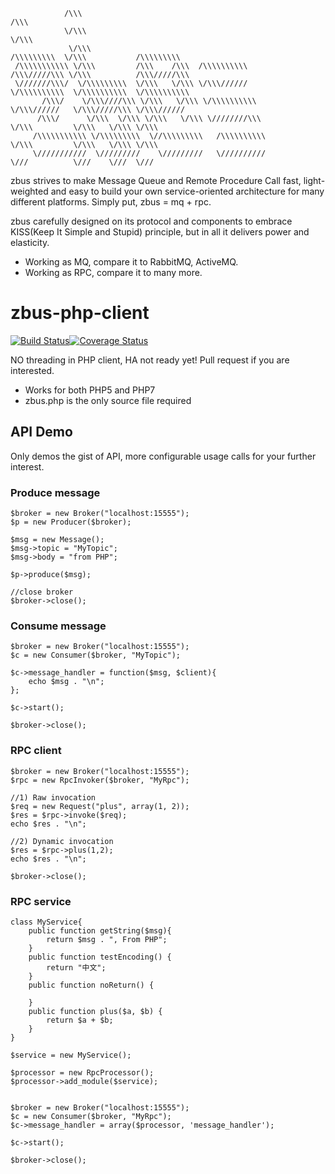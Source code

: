                 /\\\                                                            /\\\                               
                \/\\\                                                           \/\\\                              
                 \/\\\                                               /\\\\\\\\\  \/\\\           /\\\\\\\\\        
     /\\\\\\\\\\\ \/\\\         /\\\    /\\\  /\\\\\\\\\\            /\\\/////\\\ \/\\\          /\\\/////\\\      
     \///////\\\/  \/\\\\\\\\\  \/\\\   \/\\\ \/\\\//////            \/\\\\\\\\\\  \/\\\\\\\\\\  \/\\\\\\\\\\      
           /\\\/    \/\\\////\\\ \/\\\   \/\\\ \/\\\\\\\\\\           \/\\\//////   \/\\\/////\\\ \/\\\//////      
          /\\\/      \/\\\  \/\\\ \/\\\   \/\\\ \////////\\\           \/\\\         \/\\\   \/\\\ \/\\\           
         /\\\\\\\\\\\ \/\\\\\\\\\  \//\\\\\\\\\   /\\\\\\\\\\           \/\\\         \/\\\   \/\\\ \/\\\          
         \///////////  \/////////    \/////////   \//////////            \///          \///    \///  \///          


zbus strives to make Message Queue and Remote Procedure Call fast, light-weighted and easy to build your own service-oriented architecture for many different platforms. Simply put, zbus = mq + rpc.

zbus carefully designed on its protocol and components to embrace KISS(Keep It Simple and Stupid) principle, but in all it delivers power and elasticity. 

- Working as MQ, compare it to RabbitMQ, ActiveMQ.
- Working as RPC, compare it to many more.

# zbus-php-client

[![Build Status](https://www.travis-ci.org/minbaby/zbus-php.svg?branch=develop)](https://www.travis-ci.org/minbaby/zbus-php)[![Coverage Status](https://coveralls.io/repos/github/minbaby/zbus-php/badge.svg?branch=develop)](https://coveralls.io/github/minbaby/zbus-php?branch=develop)

NO threading in PHP client, HA not ready yet! Pull request if you are interested.

- Works for both PHP5 and PHP7
- zbus.php is the only source file required


## API Demo

Only demos the gist of API, more configurable usage calls for your further interest.

### Produce message

    $broker = new Broker("localhost:15555"); 
    $p = new Producer($broker);

    $msg = new Message();
    $msg->topic = "MyTopic";
    $msg->body = "from PHP";
    
    $p->produce($msg);  

    //close broker
    $broker->close();  

### Consume message

    $broker = new Broker("localhost:15555");
    $c = new Consumer($broker, "MyTopic");

    $c->message_handler = function($msg, $client){
        echo $msg . "\n";
    }; 

    $c->start();

    $broker->close();

### RPC client

    $broker = new Broker("localhost:15555"); 
    $rpc = new RpcInvoker($broker, "MyRpc");

    //1) Raw invocation
    $req = new Request("plus", array(1, 2)); 
    $res = $rpc->invoke($req); 
    echo $res . "\n"; 

    //2) Dynamic invocation
    $res = $rpc->plus(1,2); 
    echo $res . "\n"; 

    $broker->close();

### RPC service

    
    class MyService{   
        public function getString($msg){
            return $msg . ", From PHP";
        } 
        public function testEncoding() {
            return "中文";
        } 
        public function noReturn() {
            
        } 
        public function plus($a, $b) {
            return $a + $b;
        }  
    } 
    
    $service = new MyService(); 

    $processor = new RpcProcessor();
    $processor->add_module($service);

    
    $broker = new Broker("localhost:15555"); 
    $c = new Consumer($broker, "MyRpc"); 
    $c->message_handler = array($processor, 'message_handler');

    $c->start(); 

    $broker->close();